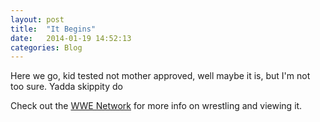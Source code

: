 ```yaml
---
layout: post
title:  "It Begins"
date:   2014-01-19 14:52:13
categories: Blog
---
```


Here we go, kid tested not mother approved, well maybe it is, but I'm not too sure. Yadda skippity do

Check out the [WWE Network][wwe] for more info on wrestling and viewing it.

[wwe]:    http://www.wwe.com/wwenetwork
